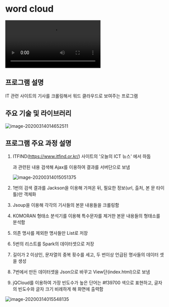# word cloud

<video src="WebContent/img/wordcloud_demo.mp4"></video>



## 프로그램 설명

IT 관련 사이트의 기사를 크롤링해서 워드 클라우드로 보여주는 프로그램



## 주요 기술 및 라이브러리

![image-20200314014652511](https://tva1.sinaimg.cn/large/00831rSTgy1gcss5zk0h9j31an0u0wig.jpg)



## 프로그램 주요 과정 설명

1. ITFIND(https://www.itfind.or.kr/) 사이트의 '오늘의 ICT 뉴스' 에서 하둡

   과 관련된 내용 검색해 Ajax를 이용하여 결과를 서버단으로 보냄

   ![image-20200314015051375](https://tva1.sinaimg.cn/large/00831rSTgy1gcssa2dwpuj31620owwlv.jpg)

2. 1번의 검색 결과를 Jackson을 이용해 가져온 뒤, 필요한 정보(url, 출처, 본 문 타이 틀)만 객체화

3. Jsoup을 이용해 각각의 기사들의 본문 내용들을 크롤링함

4. KOMORAN 형태소 분석기를 이용해 특수문자를 제거한 본문 내용들의 형태소를 분석함

5. 의존 명사를 제외한 명사들만 List로 저장

6. 5번의 리스트를 Spark의 데이터셋으로 저장

7. 길이가 2 이상인, 문자열의 중복 횟수를 세고, 두 번이상 언급된 명사들의 데이터 셋을 생성

8. 7번에서 만든 데이터셋을 Json으로 바꾸고 View단(index.html)으로 보냄

9. jQCloud를 이용하여 가장 빈도수가 높은 단어는 #f39700 색으로 표현하고, 글자의 빈도수와 글자 크기 비례하게 해 화면에 출력함

![image-20200314015548135](https://tva1.sinaimg.cn/large/00831rSTgy1gcssf81llvj31a00sg130.jpg)
